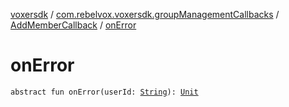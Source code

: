 [voxersdk](../../index.md) / [com.rebelvox.voxersdk.groupManagementCallbacks](../index.md) / [AddMemberCallback](index.md) / [onError](./on-error.md)

# onError

`abstract fun onError(userId: `[`String`](https://kotlinlang.org/api/latest/jvm/stdlib/kotlin/-string/index.html)`): `[`Unit`](https://kotlinlang.org/api/latest/jvm/stdlib/kotlin/-unit/index.html)